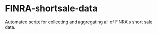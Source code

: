 # FINRA-shortsale-data
Automated script for collecting and aggregating all of FINRA's short sale data.

